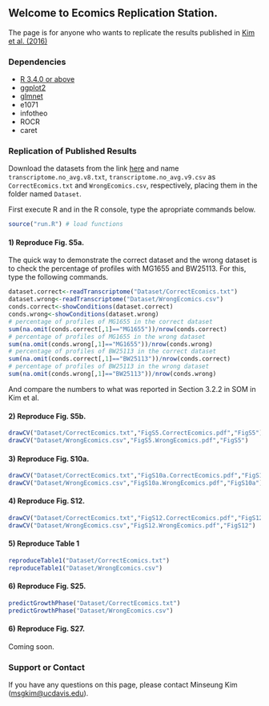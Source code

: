 ## Welcome to Ecomics Replication Station.

The page is for anyone who wants to replicate the results published in [Kim et al. (2016)](https://www.nature.com/articles/ncomms13090)

### Dependencies

- [R 3.4.0 or above](https://www.r-project.org/)
- [ggplot2](http://ggplot2.org/)
- [glmnet](https://cran.r-project.org/web/packages/glmnet/index.html)
- e1071
- infotheo
- ROCR
- caret

### Replication of Published Results

Download the datasets from the link [here](https://www.dropbox.com/sh/lqzyd6dzmg1a2c4/AADHqUbNXzKyya_tNQOHN__Wa?dl=0) and name `transcriptome.no_avg.v8.txt`, `transcriptome.no_avg.v9.csv` as `CorrectEcomics.txt` and `WrongEcomics.csv`, respectively, placing them in the folder named `Dataset`.

First execute R and in the R console, type the apropriate commands below.

```R
source("run.R") # load functions
```

#### 1) Reproduce Fig. S5a.

The quick way to demonstrate the correct dataset and the wrong dataset is to check the percentage of profiles with MG1655 and BW25113. For this, type the following commands.  

```R
dataset.correct<-readTranscriptome("Dataset/CorrectEcomics.txt")
dataset.wrong<-readTranscriptome("Dataset/WrongEcomics.csv")
conds.correct<-showConditions(dataset.correct)
conds.wrong<-showConditions(dataset.wrong)
# percentage of profiles of MG1655 in the correct dataset
sum(na.omit(conds.correct[,1]=="MG1655"))/nrow(conds.correct)
# percentage of profiles of MG1655 in the wrong dataset
sum(na.omit(conds.wrong[,1]=="MG1655"))/nrow(conds.wrong)
# percentage of profiles of BW25113 in the correct dataset
sum(na.omit(conds.correct[,1]=="BW25113"))/nrow(conds.correct)
# percentage of profiles of BW25113 in the wrong dataset
sum(na.omit(conds.wrong[,1]=="BW25113"))/nrow(conds.wrong) 
```

And compare the numbers to what was reported in Section 3.2.2 in SOM in Kim et al.

#### 2) Reproduce Fig. S5b.

```R
drawCV("Dataset/CorrectEcomics.txt","FigS5.CorrectEcomics.pdf","FigS5")
drawCV("Dataset/WrongEcomics.csv","FigS5.WrongEcomics.pdf","FigS5")
```

#### 3) Reproduce Fig. S10a.

```R
drawCV("Dataset/CorrectEcomics.txt","FigS10a.CorrectEcomics.pdf","FigS10a")
drawCV("Dataset/WrongEcomics.csv","FigS10a.WrongEcomics.pdf","FigS10a")
```

#### 4) Reproduce Fig. S12.

```R
drawCV("Dataset/CorrectEcomics.txt","FigS12.CorrectEcomics.pdf","FigS12")
drawCV("Dataset/WrongEcomics.csv","FigS12.WrongEcomics.pdf","FigS12")
```

#### 5) Reproduce Table 1

```R
reproduceTable1("Dataset/CorrectEcomics.txt")
reproduceTable1("Dataset/WrongEcomics.csv")
```

#### 6) Reproduce Fig. S25.

```R
predictGrowthPhase("Dataset/CorrectEcomics.txt")
predictGrowthPhase("Dataset/WrongEcomics.csv")
```

#### 6) Reproduce Fig. S27.

Coming soon.

### Support or Contact

If you have any questions on this page, please contact Minseung Kim (msgkim@ucdavis.edu).
